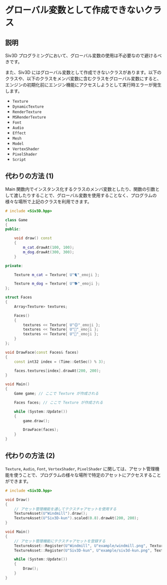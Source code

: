 # グローバル変数として作成できないクラス

## 説明

Siv3D プログラミングにおいて、グローバル変数の使用は不必要なので避けるべきです。

また、Siv3D にはグローバル変数として作成できないクラスがあります。以下のクラスや、以下のクラスをメンバ変数に含むクラスをグローバル変数にすると、エンジンの初期化前にエンジン機能にアクセスしようとして実行時エラーが発生します。

- `Texture`
- `DynamicTexture`
- `RenderTexture`
- `MSRenderTexture`
- `Font`
- `Audio`
- `Effect`
- `Mesh`
- `Model`
- `VertexShader`
- `PixelShader`
- `Script`

## 代わりの方法 (1)
Main 関数内でインスタンス化するクラスのメンバ変数としたり、関数の引数として渡したりすることで、グローバル変数を使用することなく、プログラムの様々な場所で上記のクラスを利用できます。

```cpp
# include <Siv3D.hpp>

class Game
{
public:

	void draw() const
	{
		m_cat.drawAt(100, 100);
		m_dog.drawAt(300, 300);
	}

private:

	Texture m_cat = Texture{ U"🐈"_emoji };

	Texture m_dog = Texture{ U"🐕"_emoji };
};

struct Faces
{
	Array<Texture> textures;

	Faces()
	{
		textures << Texture{ U"😊"_emoji };
		textures << Texture{ U"🤔"_emoji };
		textures << Texture{ U"🤣"_emoji };
	}
};

void DrawFace(const Faces& faces)
{
	const int32 index = (Time::GetSec() % 3);

	faces.textures[index].drawAt(200, 200);
}

void Main()
{
	Game game; // ここで Texture が作成される

	Faces faces; // ここで Texture が作成される

	while (System::Update())
	{
		game.draw();

		DrawFace(faces);
	}
}
```

## 代わりの方法 (2)
`Texture`, `Audio`, `Font`, `VertexShader`, `PixelShader` に関しては、アセット管理機能を使うことで、プログラムの様々な場所で特定のアセットにアクセスすることができます。

```cpp
# include <Siv3D.hpp>

void Draw()
{
	// アセット管理機能を通してテクスチャアセットを使用する
	TextureAsset(U"Windmill").draw();
	TextureAsset(U"Siv3D-kun").scaled(0.8).drawAt(200, 200);
}

void Main()
{
	// アセット管理機能にテクスチャアセットを登録する
	TextureAsset::Register(U"Windmill", U"example/windmill.png", TextureDesc::Mipped);
	TextureAsset::Register(U"Siv3D-kun", U"example/siv3d-kun.png", TextureDesc::Mipped);

	while (System::Update())
	{
		Draw();
	}
}
```
